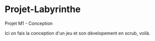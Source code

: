 # Projet-Labyrinthe
Projet M1 - Conception

Ici on fais la conception d'un jeu et son dévelopement en scrub, voilà.
